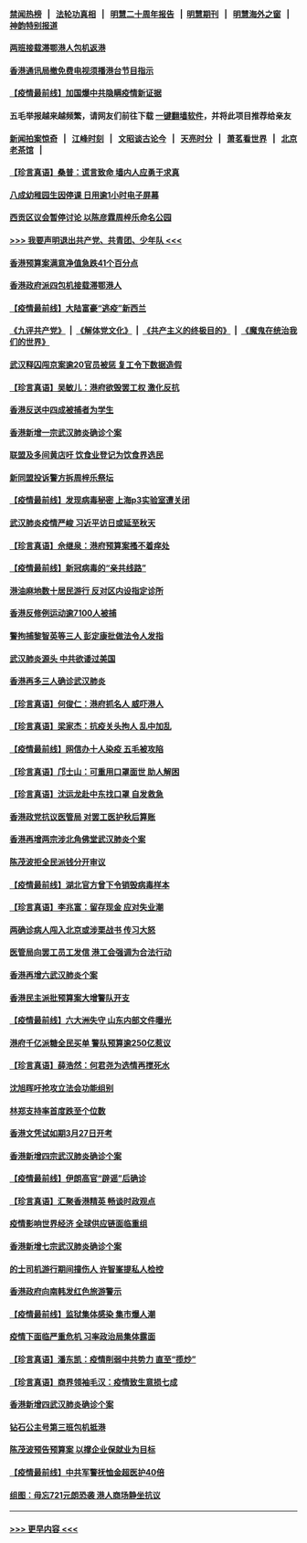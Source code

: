 #### [禁闻热榜](热点新闻.md?=0)  &nbsp;&nbsp;|&nbsp;&nbsp; [法轮功真相](https://github.com/gfw-breaker/truth/blob/master/README.md?=0) &nbsp;&nbsp;|&nbsp;&nbsp; [明慧二十周年报告](https://github.com/gfw-breaker/mh-reports/blob/master/README.md?=0) &nbsp;&nbsp;|&nbsp;&nbsp;[明慧期刊](https://github.com/gfw-breaker/mh-qikan) &nbsp;&nbsp;|&nbsp;&nbsp; [明慧海外之窗](https://github.com/gfw-breaker/mh-news/blob/master/README.md?=0) &nbsp;&nbsp;|&nbsp;&nbsp; [神韵特别报道](https://github.com/gfw-breaker/mh-news/blob/master/shenyun.md?=0)
#### [两班接载滞鄂港人包机返港](../pages/nsc415/n11915855.md?t=03060731) 
#### [香港通讯局撤免费电视须播港台节目指示](../pages/nsc415/n11915831.md?t=03060731) 
#### [【疫情最前线】加国爆中共隐瞒疫情新证据](../pages/nsc415/n11915482.md?t=03060731) 
#### 五毛举报越来越频繁，请网友们前往下载 [一键翻墙软件](https://github.com/gfw-breaker/ssr-accounts)，并将此项目推荐给亲友
#### [新闻拍案惊奇](https://github.com/gfw-breaker/banned-news/blob/master/pages/link4.md) &nbsp;&nbsp;|&nbsp;&nbsp; [江峰时刻](https://github.com/gfw-breaker/banned-news/blob/master/pages/link4.md) &nbsp;&nbsp;|&nbsp;&nbsp; [文昭谈古论今](https://github.com/gfw-breaker/banned-news/blob/master/pages/link4.md) &nbsp;&nbsp;|&nbsp;&nbsp; [天亮时分](https://github.com/gfw-breaker/banned-news/blob/master/pages/link4.md) &nbsp;&nbsp;|&nbsp;&nbsp; [萧茗看世界](https://github.com/gfw-breaker/banned-news/blob/master/pages/link4.md) &nbsp;&nbsp;|&nbsp;&nbsp; [北京老茶馆](https://github.com/gfw-breaker/banned-news/blob/master/pages/link4.md) &nbsp;&nbsp;|&nbsp;&nbsp; 
#### [【珍言真语】桑普：谎言致命 墙内人应勇于求真](../pages/nsc415/n11915169.md?t=03060731) 
#### [八成幼稚园生因停课 日用逾1小时电子屏幕](../pages/nsc415/n11913263.md?t=03060731) 
#### [西贡区议会暂停讨论 以陈彦霖周梓乐命名公园](../pages/nsc415/n11913248.md?t=03060731) 
#### [>>> 我要声明退出共产党、共青团、少年队 <<<](https://github.com/begood0513/goodnews/blob/master/quit/letter.md) 
#### [香港预算案满意净值急跌41个百分点](../pages/nsc415/n11913236.md?t=03060731) 
#### [香港政府派四包机接载滞鄂港人](../pages/nsc415/n11913211.md?t=03060731) 
#### [【疫情最前线】大陆富豪“逃疫”新西兰](../pages/nsc415/n11913160.md?t=03060731) 
#### [《九评共产党》](https://github.com/begood0513/9ping.md/blob/master/README.md) &nbsp;|&nbsp; [《解体党文化》](../../../../jtdwh.md/blob/master/README.md)  &nbsp;|&nbsp; [《共产主义的终极目的》](../../../../gczydzjmd.md/blob/master/README.md) &nbsp;|&nbsp; [《魔鬼在统治我们的世界》](../../../../mgztzwmdsj.md/blob/master/README.md) 
#### [武汉释囚闯京案逾20官员被惩 复工令下数据造假](../pages/nsc415/n11912743.md?t=03060731) 
#### [【珍言真语】吴敏儿：港府欲毁罢工权 激化反抗](../pages/nsc415/n11912457.md?t=03060731) 
#### [香港反送中四成被捕者为学生](../pages/nsc415/n11910730.md?t=03060731) 
#### [香港新增一宗武汉肺炎确诊个案](../pages/nsc415/n11910724.md?t=03060731) 
#### [联盟及多间黄店吁 饮食业登记为饮食界选民](../pages/nsc415/n11910718.md?t=03060731) 
#### [新同盟投诉警方拆周梓乐祭坛](../pages/nsc415/n11910707.md?t=03060731) 
#### [【疫情最前线】发现病毒秘密 上海p3实验室遭关闭](../pages/nsc415/n11910640.md?t=03060731) 
#### [武汉肺炎疫情严峻 习近平访日或延至秋天](../pages/nsc415/n11910570.md?t=03060731) 
#### [【珍言真语】佘继泉：港府预算案搔不着痒处](../pages/nsc415/n11910011.md?t=03060731) 
#### [【疫情最前线】新冠病毒的“亲共线路”](../pages/nsc415/n11907734.md?t=03060731) 
#### [港油麻地数十居民游行 反对区内设指定诊所](../pages/nsc415/n11907900.md?t=03060731) 
#### [香港反修例运动逾7100人被捕](../pages/nsc415/n11907922.md?t=03060731) 
#### [警拘捕黎智英等三人 彭定康批做法令人发指](../pages/nsc415/n11907905.md?t=03060731) 
#### [武汉肺炎源头 中共欲诿过美国](../pages/nsc415/n11907665.md?t=03060731) 
#### [香港再多三人确诊武汉肺炎](../pages/nsc415/n11907846.md?t=03060731) 
#### [【珍言真语】何俊仁：港府抓名人 威吓港人](../pages/nsc415/n11907561.md?t=03060731) 
#### [【珍言真语】梁家杰：抗疫关头拘人 乱中加乱](../pages/nsc415/n11907444.md?t=03060731) 
#### [【疫情最前线】网信办十人染疫 五毛被攻陷](../pages/nsc415/n11903757.md?t=03060731) 
#### [【珍言真语】邝士山：可重用口罩面世 助人解困](../pages/nsc415/n11903875.md?t=03060731) 
#### [【珍言真语】沈运龙赴中东找口罩 自发救急](../pages/nsc415/n11903291.md?t=03060731) 
#### [香港政党抗议医管局 对罢工医护秋后算账](../pages/nsc415/n11901746.md?t=03060731) 
#### [香港再增两宗涉北角佛堂武汉肺炎个案](../pages/nsc415/n11901737.md?t=03060731) 
#### [陈茂波拒全民派钱分开审议](../pages/nsc415/n11901672.md?t=03060731) 
#### [【疫情最前线】湖北官方曾下令销毁病毒样本](../pages/nsc415/n11901518.md?t=03060731) 
#### [【珍言真语】李兆富：留存现金 应对失业潮](../pages/nsc415/n11901448.md?t=03060731) 
#### [两确诊病人闯入北京或涉栗战书 传习大怒](../pages/nsc415/n11901180.md?t=03060731) 
#### [医管局向罢工员工发信 港工会强调为合法行动](../pages/nsc415/n11898870.md?t=03060731) 
#### [香港再增六武汉肺炎个案](../pages/nsc415/n11898843.md?t=03060731) 
#### [香港民主派批预算案大增警队开支](../pages/nsc415/n11898813.md?t=03060731) 
#### [【疫情最前线】六大洲失守 山东内部文件曝光](../pages/nsc415/n11898455.md?t=03060731) 
#### [港府千亿派糖全民买单 警队预算逾250亿惹议](../pages/nsc415/n11898608.md?t=03060731) 
#### [【珍言真语】薛浩然：何君尧为选情再搅死水](../pages/nsc415/n11898269.md?t=03060731) 
#### [沈旭晖吁抢攻立法会功能组别](../pages/nsc415/n11896084.md?t=03060731) 
#### [林郑支持率首度跌至个位数](../pages/nsc415/n11896058.md?t=03060731) 
#### [香港文凭试如期3月27日开考](../pages/nsc415/n11896055.md?t=03060731) 
#### [香港新增四宗武汉肺炎确诊个案](../pages/nsc415/n11896040.md?t=03060731) 
#### [【疫情最前线】伊朗高官“辟谣”后确诊](../pages/nsc415/n11895902.md?t=03060731) 
#### [【珍言真语】汇聚香港精英 畅谈时政观点](../pages/nsc415/n11895733.md?t=03060731) 
#### [疫情影响世界经济 全球供应链面临重组](../pages/nsc415/n11895634.md?t=03060731) 
#### [香港新增七宗武汉肺炎确诊个案](../pages/nsc415/n11893498.md?t=03060731) 
#### [的士司机游行期间撞伤人 许智峯提私人检控](../pages/nsc415/n11893483.md?t=03060731) 
#### [香港政府向南韩发红色旅游警示](../pages/nsc415/n11893398.md?t=03060731) 
#### [【疫情最前线】监狱集体感染 集市爆人潮](../pages/nsc415/n11893181.md?t=03060731) 
#### [疫情下面临严重危机  习率政治局集体露面](../pages/nsc415/n11893305.md?t=03060731) 
#### [【珍言真语】潘东凯：疫情削弱中共势力 直至“揽炒”](../pages/nsc415/n11892866.md?t=03060731) 
#### [【珍言真语】商界领袖毛汉：疫情致生意损七成](../pages/nsc415/n11890348.md?t=03060731) 
#### [香港新增四武汉肺炎确诊个案](../pages/nsc415/n11890610.md?t=03060731) 
#### [钻石公主号第三班包机抵港](../pages/nsc415/n11890645.md?t=03060731) 
#### [陈茂波预告预算案 以撑企业保就业为目标](../pages/nsc415/n11890574.md?t=03060731) 
#### [【疫情最前线】中共军警抚恤金超医护40倍](../pages/nsc415/n11890458.md?t=03060731) 
#### [组图：毋忘721元朗恐袭 港人商场静坐抗议](../pages/nsc415/n11876882.md?t=03060731) 

----
#### [ >>> 更早内容 <<< ](../indexes/nsc415-earlier.md)
